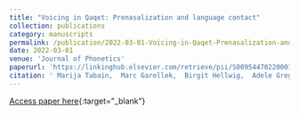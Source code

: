```yaml
---
title: "Voicing in Qaqet: Prenasalization and language contact"
collection: publications
category: manuscripts
permalink: /publication/2022-03-01-Voicing-in-Qaqet-Prenasalization-and-language-contact
date: 2022-03-01
venue: 'Journal of Phonetics'
paperurl: 'https://linkinghub.elsevier.com/retrieve/pii/S0095447022000134'
citation: ' Marija Tabain,  Marc Garellek,  Birgit Hellwig,  Adele Gregory,  Richard Beare, &quot;Voicing in Qaqet: Prenasalization and language contact.&quot; Journal of Phonetics, 2022.'
---
```

[Access paper here](https://linkinghub.elsevier.com/retrieve/pii/S0095447022000134){:target="_blank"}
